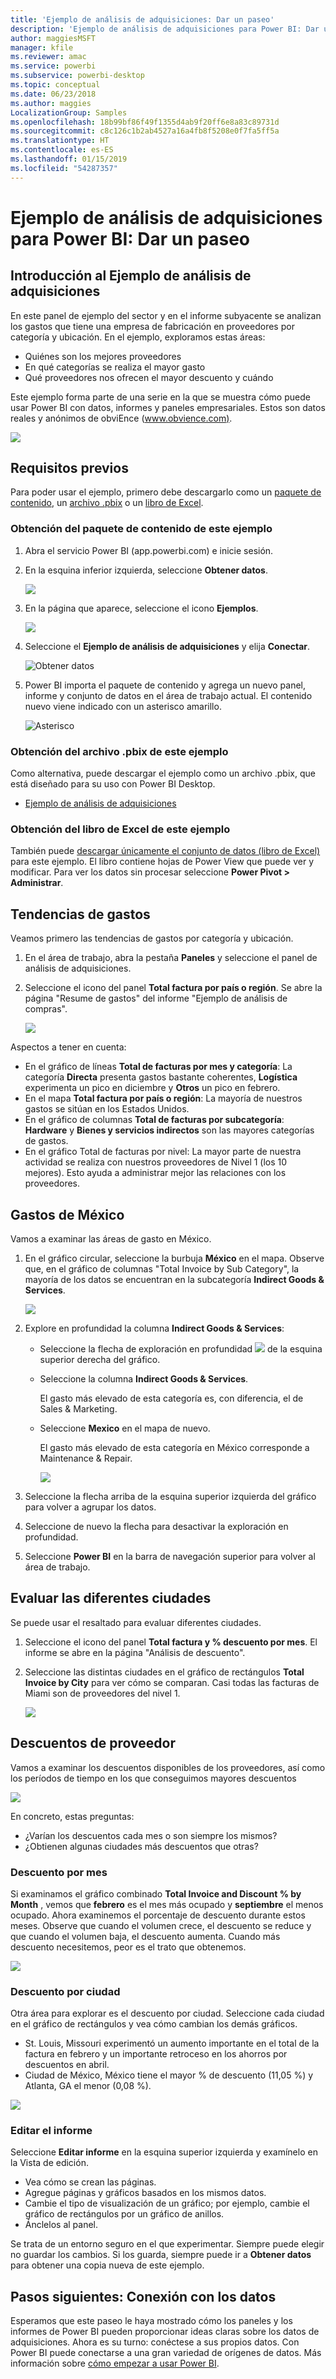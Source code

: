 ```yaml
---
title: 'Ejemplo de análisis de adquisiciones: Dar un paseo'
description: 'Ejemplo de análisis de adquisiciones para Power BI: Dar un paseo'
author: maggiesMSFT
manager: kfile
ms.reviewer: amac
ms.service: powerbi
ms.subservice: powerbi-desktop
ms.topic: conceptual
ms.date: 06/23/2018
ms.author: maggies
LocalizationGroup: Samples
ms.openlocfilehash: 18b99bf86f49f1355d4ab9f20ff6e8a83c89731d
ms.sourcegitcommit: c8c126c1b2ab4527a16a4fb8f5208e0f7fa5ff5a
ms.translationtype: HT
ms.contentlocale: es-ES
ms.lasthandoff: 01/15/2019
ms.locfileid: "54287357"
---
```

# <a name="procurement-analysis-sample-for-power-bi-take-a-tour"></a>Ejemplo de análisis de adquisiciones para Power BI: Dar un paseo

## <a name="overview-of-the-procurement-analysis-sample"></a>Introducción al Ejemplo de análisis de adquisiciones
En este panel de ejemplo del sector y en el informe subyacente se analizan los gastos que tiene una empresa de fabricación en proveedores por categoría y ubicación. En el ejemplo, exploramos estas áreas:

* Quiénes son los mejores proveedores
* En qué categorías se realiza el mayor gasto
* Qué proveedores nos ofrecen el mayor descuento y cuándo

Este ejemplo forma parte de una serie en la que se muestra cómo puede usar Power BI con datos, informes y paneles empresariales. Estos son datos reales y anónimos de obviEnce ([www.obvience.com)](http://www.obvience.com/).

![](media/sample-procurement/procurement1.png)

## <a name="prerequisites"></a>Requisitos previos

 Para poder usar el ejemplo, primero debe descargarlo como un [paquete de contenido](https://docs.microsoft.com/power-bi/sample-procurement#get-the-content-pack-for-this-sample), un [archivo .pbix](http://download.microsoft.com/download/D/5/3/D5390069-F723-413B-8D27-5888500516EB/Procurement%20Analysis%20Sample%20PBIX.pbix) o un [libro de Excel](http://go.microsoft.com/fwlink/?LinkId=529784).

### <a name="get-the-content-pack-for-this-sample"></a>Obtención del paquete de contenido de este ejemplo

1. Abra el servicio Power BI (app.powerbi.com) e inicie sesión.
2. En la esquina inferior izquierda, seleccione **Obtener datos**.
   
    ![](media/sample-datasets/power-bi-get-data.png)
3. En la página que aparece, seleccione el icono **Ejemplos**.
   
   ![](media/sample-datasets/power-bi-samples-icon.png)
4. Seleccione el **Ejemplo de análisis de adquisiciones** y elija **Conectar**.  
  
   ![Obtener datos](media/sample-procurement/procurement1a.png)
   
5. Power BI importa el paquete de contenido y agrega un nuevo panel, informe y conjunto de datos en el área de trabajo actual. El contenido nuevo viene indicado con un asterisco amarillo. 
   
   ![Asterisco](media/sample-procurement/procurement1b.png)
  
### <a name="get-the-pbix-file-for-this-sample"></a>Obtención del archivo .pbix de este ejemplo

Como alternativa, puede descargar el ejemplo como un archivo .pbix, que está diseñado para su uso con Power BI Desktop. 

 * [Ejemplo de análisis de adquisiciones](http://download.microsoft.com/download/D/5/3/D5390069-F723-413B-8D27-5888500516EB/Procurement%20Analysis%20Sample%20PBIX.pbix)

### <a name="get-the-excel-workbook-for-this-sample"></a>Obtención del libro de Excel de este ejemplo
También puede [descargar únicamente el conjunto de datos (libro de Excel)](http://go.microsoft.com/fwlink/?LinkId=529784) para este ejemplo. El libro contiene hojas de Power View que puede ver y modificar. Para ver los datos sin procesar seleccione **Power Pivot > Administrar**.


## <a name="spending-trends"></a>Tendencias de gastos
Veamos primero las tendencias de gastos por categoría y ubicación.  

1. En el área de trabajo, abra la pestaña **Paneles** y seleccione el panel de análisis de adquisiciones.
2. Seleccione el icono del panel **Total factura por país o región**. Se abre la página "Resume de gastos" del informe "Ejemplo de análisis de compras".

    ![](media/sample-procurement/procurement2.png)

Aspectos a tener en cuenta:

* En el gráfico de líneas **Total de facturas por mes y categoría**: La categoría **Directa** presenta gastos bastante coherentes, **Logística** experimenta un pico en diciembre y **Otros** un pico en febrero.
* En el mapa **Total factura por país o región**: La mayoría de nuestros gastos se sitúan en los Estados Unidos.
* En el gráfico de columnas **Total de facturas por subcategoría**: **Hardware** y **Bienes y servicios indirectos** son las mayores categorías de gastos.
* En el gráfico Total de facturas por nivel: La mayor parte de nuestra actividad se realiza con nuestros proveedores de Nivel 1 (los 10 mejores). Esto ayuda a administrar mejor las relaciones con los proveedores.

## <a name="spending-in-mexico"></a>Gastos de México
Vamos a examinar las áreas de gasto en México.

1. En el gráfico circular, seleccione la burbuja **México** en el mapa. Observe que, en el gráfico de columnas "Total Invoice by Sub Category", la mayoría de los datos se encuentran en la subcategoría **Indirect Goods & Services**.

   ![](media/sample-procurement/pbi_procsample_spendmexico.png)
2. Explore en profundidad la columna **Indirect Goods & Services**:

   * Seleccione la flecha de exploración en profundidad ![](media/sample-procurement/pbi_drilldown_icon.png) de la esquina superior derecha del gráfico.
   * Seleccione la columna **Indirect Goods & Services**.

      El gasto más elevado de esta categoría es, con diferencia, el de Sales & Marketing.
   * Seleccione **Mexico** en el mapa de nuevo.

      El gasto más elevado de esta categoría en México corresponde a Maintenance & Repair.

      ![](media/sample-procurement/pbi_procsample_drill_mexico.png)
3. Seleccione la flecha arriba de la esquina superior izquierda del gráfico para volver a agrupar los datos.
4. Seleccione de nuevo la flecha para desactivar la exploración en profundidad.  
5. Seleccione **Power BI** en la barra de navegación superior para volver al área de trabajo.

## <a name="evaluate-different-cities"></a>Evaluar las diferentes ciudades
Se puede usar el resaltado para evaluar diferentes ciudades.

1. Seleccione el icono del panel **Total factura y % descuento por mes**. El informe se abre en la página "Análisis de descuento".
2. Seleccione las distintas ciudades en el gráfico de rectángulos **Total Invoice by City** para ver cómo se comparan. Casi todas las facturas de Miami son de proveedores del nivel 1.

   ![](media/sample-procurement/pbi_procsample_miamitreemap2.png)

## <a name="vendor-discounts"></a>Descuentos de proveedor
Vamos a examinar los descuentos disponibles de los proveedores, así como los períodos de tiempo en los que conseguimos mayores descuentos

![](media/sample-procurement/procurement4.png)

En concreto, estas preguntas:

* ¿Varían los descuentos cada mes o son siempre los mismos?
* ¿Obtienen algunas ciudades más descuentos que otras?

### <a name="discount-by-month"></a>Descuento por mes
Si examinamos el gráfico combinado **Total Invoice and Discount % by Month** , vemos que **febrero** es el mes más ocupado y **septiembre** el menos ocupado. Ahora examinemos el porcentaje de descuento durante estos meses.
Observe que cuando el volumen crece, el descuento se reduce y que cuando el volumen baja, el descuento aumenta. Cuando más descuento necesitemos, peor es el trato que obtenemos.

![](media/sample-procurement/procurement5.png)

### <a name="discount-by-city"></a>Descuento por ciudad
Otra área para explorar es el descuento por ciudad. Seleccione cada ciudad en el gráfico de rectángulos y vea cómo cambian los demás gráficos.

* St. Louis, Missouri experimentó un aumento importante en el total de la factura en febrero y un importante retroceso en los ahorros por descuentos en abril.
* Ciudad de México, México tiene el mayor % de descuento (11,05 %) y Atlanta, GA el menor (0,08 %).

![](media/sample-procurement/procurement6.png)

### <a name="edit-the-report"></a>Editar el informe
Seleccione **Editar informe** en la esquina superior izquierda y examínelo en la Vista de edición.

* Vea cómo se crean las páginas.
* Agregue páginas y gráficos basados en los mismos datos.
* Cambie el tipo de visualización de un gráfico; por ejemplo, cambie el gráfico de rectángulos por un gráfico de anillos.
* Ánclelos al panel.

Se trata de un entorno seguro en el que experimentar. Siempre puede elegir no guardar los cambios. Si los guarda, siempre puede ir a **Obtener datos** para obtener una copia nueva de este ejemplo.

## <a name="next-steps-connect-to-your-data"></a>Pasos siguientes: Conexión con los datos
Esperamos que este paseo le haya mostrado cómo los paneles y los informes de Power BI pueden proporcionar ideas claras sobre los datos de adquisiciones. Ahora es su turno: conéctese a sus propios datos. Con Power BI puede conectarse a una gran variedad de orígenes de datos. Más información sobre [cómo empezar a usar Power BI](service-get-started.md).
